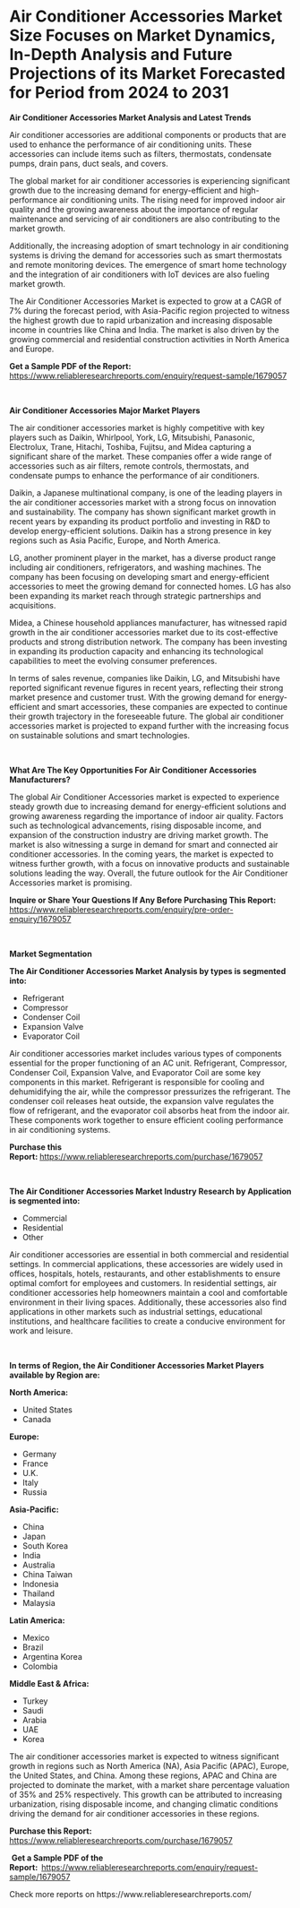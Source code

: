 <p><h1>Air Conditioner Accessories Market Size Focuses on Market Dynamics, In-Depth Analysis and Future Projections of its Market Forecasted for Period from 2024 to 2031</h1></p><p><strong>Air Conditioner Accessories Market Analysis and Latest Trends</strong></p>
<p><p>Air conditioner accessories are additional components or products that are used to enhance the performance of air conditioning units. These accessories can include items such as filters, thermostats, condensate pumps, drain pans, duct seals, and covers.</p><p>The global market for air conditioner accessories is experiencing significant growth due to the increasing demand for energy-efficient and high-performance air conditioning units. The rising need for improved indoor air quality and the growing awareness about the importance of regular maintenance and servicing of air conditioners are also contributing to the market growth.</p><p>Additionally, the increasing adoption of smart technology in air conditioning systems is driving the demand for accessories such as smart thermostats and remote monitoring devices. The emergence of smart home technology and the integration of air conditioners with IoT devices are also fueling market growth.</p><p>The Air Conditioner Accessories Market is expected to grow at a CAGR of 7% during the forecast period, with Asia-Pacific region projected to witness the highest growth due to rapid urbanization and increasing disposable income in countries like China and India. The market is also driven by the growing commercial and residential construction activities in North America and Europe.</p></p>
<p><strong>Get a Sample PDF of the Report:&nbsp;</strong> <a href="https://www.reliableresearchreports.com/enquiry/request-sample/1679057">https://www.reliableresearchreports.com/enquiry/request-sample/1679057</a></p>
<p>&nbsp;</p>
<p><strong>Air Conditioner Accessories Major Market Players</strong></p>
<p><p>The air conditioner accessories market is highly competitive with key players such as Daikin, Whirlpool, York, LG, Mitsubishi, Panasonic, Electrolux, Trane, Hitachi, Toshiba, Fujitsu, and Midea capturing a significant share of the market. These companies offer a wide range of accessories such as air filters, remote controls, thermostats, and condensate pumps to enhance the performance of air conditioners.</p><p>Daikin, a Japanese multinational company, is one of the leading players in the air conditioner accessories market with a strong focus on innovation and sustainability. The company has shown significant market growth in recent years by expanding its product portfolio and investing in R&D to develop energy-efficient solutions. Daikin has a strong presence in key regions such as Asia Pacific, Europe, and North America.</p><p>LG, another prominent player in the market, has a diverse product range including air conditioners, refrigerators, and washing machines. The company has been focusing on developing smart and energy-efficient accessories to meet the growing demand for connected homes. LG has also been expanding its market reach through strategic partnerships and acquisitions.</p><p>Midea, a Chinese household appliances manufacturer, has witnessed rapid growth in the air conditioner accessories market due to its cost-effective products and strong distribution network. The company has been investing in expanding its production capacity and enhancing its technological capabilities to meet the evolving consumer preferences.</p><p>In terms of sales revenue, companies like Daikin, LG, and Mitsubishi have reported significant revenue figures in recent years, reflecting their strong market presence and customer trust. With the growing demand for energy-efficient and smart accessories, these companies are expected to continue their growth trajectory in the foreseeable future. The global air conditioner accessories market is projected to expand further with the increasing focus on sustainable solutions and smart technologies.</p></p>
<p>&nbsp;</p>
<p><strong>What Are The Key Opportunities For Air Conditioner Accessories Manufacturers?</strong></p>
<p><p>The global Air Conditioner Accessories market is expected to experience steady growth due to increasing demand for energy-efficient solutions and growing awareness regarding the importance of indoor air quality. Factors such as technological advancements, rising disposable income, and expansion of the construction industry are driving market growth. The market is also witnessing a surge in demand for smart and connected air conditioner accessories. In the coming years, the market is expected to witness further growth, with a focus on innovative products and sustainable solutions leading the way. Overall, the future outlook for the Air Conditioner Accessories market is promising.</p></p>
<p><strong>Inquire or Share Your Questions If Any Before Purchasing This Report:</strong> <a href="https://www.reliableresearchreports.com/enquiry/pre-order-enquiry/1679057">https://www.reliableresearchreports.com/enquiry/pre-order-enquiry/1679057</a></p>
<p>&nbsp;</p>
<p><strong>Market Segmentation</strong></p>
<p><strong>The Air Conditioner Accessories Market Analysis by types is segmented into:</strong></p>
<p><ul><li>Refrigerant</li><li>Compressor</li><li>Condenser Coil</li><li>Expansion Valve</li><li>Evaporator Coil</li></ul></p>
<p><p>Air conditioner accessories market includes various types of components essential for the proper functioning of an AC unit. Refrigerant, Compressor, Condenser Coil, Expansion Valve, and Evaporator Coil are some key components in this market. Refrigerant is responsible for cooling and dehumidifying the air, while the compressor pressurizes the refrigerant. The condenser coil releases heat outside, the expansion valve regulates the flow of refrigerant, and the evaporator coil absorbs heat from the indoor air. These components work together to ensure efficient cooling performance in air conditioning systems.</p></p>
<p><strong>Purchase this Report:&nbsp;</strong><a href="https://www.reliableresearchreports.com/purchase/1679057">https://www.reliableresearchreports.com/purchase/1679057</a></p>
<p>&nbsp;</p>
<p><strong>The Air Conditioner Accessories Market Industry Research by Application is segmented into:</strong></p>
<p><ul><li>Commercial</li><li>Residential</li><li>Other</li></ul></p>
<p><p>Air conditioner accessories are essential in both commercial and residential settings. In commercial applications, these accessories are widely used in offices, hospitals, hotels, restaurants, and other establishments to ensure optimal comfort for employees and customers. In residential settings, air conditioner accessories help homeowners maintain a cool and comfortable environment in their living spaces. Additionally, these accessories also find applications in other markets such as industrial settings, educational institutions, and healthcare facilities to create a conducive environment for work and leisure.</p></p>
<p>&nbsp;</p>
<p><strong>In terms of Region, the Air Conditioner Accessories Market Players available by Region are:</strong></p>
<p>
    <p> <strong> North America: </strong>
        <ul>
            <li>United States</li>
            <li>Canada</li>
        </ul>
        </p> 
    <p> <strong> Europe: </strong>
        <ul>
            <li>Germany</li>
            <li>France</li>
            <li>U.K.</li>
            <li>Italy</li>
            <li>Russia</li>
        </ul>
        </p> 
    <p> <strong> Asia-Pacific: </strong>
        <ul>
            <li>China</li>
            <li>Japan</li>
            <li>South Korea</li>
            <li>India</li>
            <li>Australia</li>
            <li>China Taiwan</li>
            <li>Indonesia</li>
            <li>Thailand</li>
            <li>Malaysia</li>
        </ul>
        </p> 
    <p> <strong> Latin America: </strong>
        <ul>
            <li>Mexico</li>
            <li>Brazil</li>
            <li>Argentina Korea</li>
            <li>Colombia</li>
        </ul>
        </p> 
    <p> <strong> Middle East & Africa: </strong>
        <ul>
            <li>Turkey</li>
            <li>Saudi</li>
            <li>Arabia</li>
            <li>UAE</li>
            <li>Korea</li>
        </ul>
    </p>
    </p>
<p><p>The air conditioner accessories market is expected to witness significant growth in regions such as North America (NA), Asia Pacific (APAC), Europe, the United States, and China. Among these regions, APAC and China are projected to dominate the market, with a market share percentage valuation of 35% and 25% respectively. This growth can be attributed to increasing urbanization, rising disposable income, and changing climatic conditions driving the demand for air conditioner accessories in these regions.</p></p>
<p><strong>Purchase this Report: </strong><a href="https://www.reliableresearchreports.com/purchase/1679057">https://www.reliableresearchreports.com/purchase/1679057</a></p>
<p>&nbsp;<strong>Get a Sample PDF of the Report:&nbsp;&nbsp;</strong><a href="https://www.reliableresearchreports.com/enquiry/request-sample/1679057">https://www.reliableresearchreports.com/enquiry/request-sample/1679057</a></p>
<p><strong></strong></p>
<p>Check more reports on https://www.reliableresearchreports.com/</p>